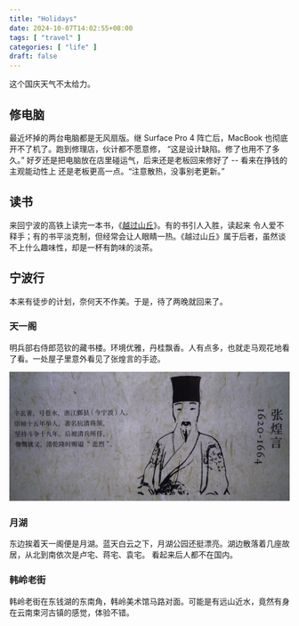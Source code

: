 ```yaml
---
title: "Holidays"
date: 2024-10-07T14:02:55+08:00
tags: [ "travel" ]
categories: [ "life" ]
draft: false
---
```


这个国庆天气不太给力。

## 修电脑

最近坏掉的两台电脑都是无风扇版。继 Surface Pro 4 阵亡后，MacBook 也彻底开不了机了。跑到修理店，伙计都不愿意修，
“这是设计缺陷。修了也用不了多久。” 好歹还是把电脑放在店里碰运气，后来还是老板回来修好了 -- 看来在挣钱的主观能动性上
还是老板更高一点。“注意散热，没事别老更新。”

## 读书

来回宁波的高铁上读完一本书，《[越过山丘](https://book.douban.com/subject/36946533/)》。有的书引人入胜，读起来
令人爱不释手；有的书平淡克制，但经常会让人眼睛一热。《越过山丘》属于后者，虽然谈不上什么趣味性，却是一杯有韵味的淡茶。

## 宁波行

本来有徒步的计划，奈何天不作美。于是，待了两晚就回来了。

### 天一阁

明兵部右侍郎范钦的藏书楼。环境优雅，丹桂飘香。人有点多，也就走马观花地看了看。一处屋子里意外看见了张煌言的手迹。

![张煌言像](/media/zhy.jpg)

### 月湖

东边挨着天一阁便是月湖。蓝天白云之下，月湖公园还挺漂亮。湖边散落着几座故居，从北到南依次是卢宅、蒋宅、袁宅。
看起来后人都不在国内。

### 韩岭老街

韩岭老街在东钱湖的东南角，韩岭美术馆马路对面。可能是有远山近水，竟然有身在云南束河古镇的感觉，体验不错。